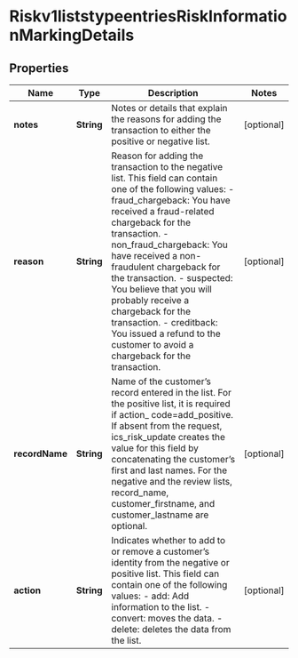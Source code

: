 
# Riskv1liststypeentriesRiskInformationMarkingDetails

## Properties
Name | Type | Description | Notes
------------ | ------------- | ------------- | -------------
**notes** | **String** | Notes or details that explain the reasons for adding the transaction to either the positive or negative list. |  [optional]
**reason** | **String** | Reason for adding the transaction to the negative list. This field can contain one of the following values: - fraud_chargeback: You have received a fraud-related chargeback for the transaction. - non_fraud_chargeback: You have received a non-fraudulent chargeback for the transaction. - suspected: You believe that you will probably receive a chargeback for the transaction. - creditback: You issued a refund to the customer to avoid a chargeback for the transaction.  |  [optional]
**recordName** | **String** | Name of the customer’s record entered in the list. For the positive list, it is required if action_ code&#x3D;add_positive. If absent from the request, ics_risk_update creates the value for this field by concatenating the customer’s first and last names. For the negative and the review lists, record_name, customer_firstname, and customer_lastname are optional.  |  [optional]
**action** | **String** | Indicates whether to add to or remove a customer’s identity from the negative or positive list. This field can contain one of the following values: - add: Add information to the list. - convert: moves the data. - delete: deletes the data from the list.  |  [optional]



